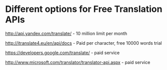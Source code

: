 Different options for Free Translation APIs
=============

http://api.yandex.com/translate/ - 10 million limit per month

http://itranslate4.eu/en/api/docs - Paid per character, free 10000 words trial

https://developers.google.com/translate/ - paid service

http://www.microsoft.com/translator/translator-api.aspx - paid service
